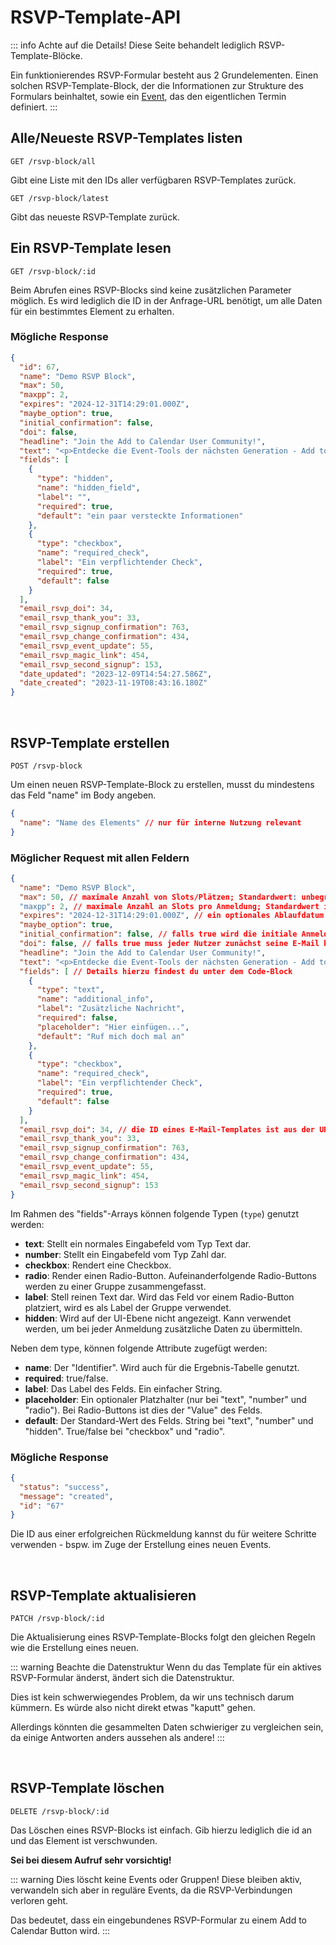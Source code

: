 
# RSVP-Template-API

::: info Achte auf die Details!
Diese Seite behandelt lediglich RSVP-Template-Blöcke.

Ein funktionierendes RSVP-Formular besteht aus 2 Grundelementen. Einen solchen RSVP-Template-Block, der die Informationen zur Strukture des Formulars beinhaltet, sowie ein [Event](/de/api/events.html), das den eigentlichen Termin definiert.
:::

## Alle/Neueste RSVP-Templates listen

```
GET /rsvp-block/all
```

Gibt eine Liste mit den IDs aller verfügbaren RSVP-Templates zurück.

```
GET /rsvp-block/latest
```

Gibt das neueste RSVP-Template zurück.

## Ein RSVP-Template lesen

```
GET /rsvp-block/:id
```

Beim Abrufen eines RSVP-Blocks sind keine zusätzlichen Parameter möglich. Es wird lediglich die ID in der Anfrage-URL benötigt, um alle Daten für ein bestimmtes Element zu erhalten.

### Mögliche Response

```json
{
  "id": 67,
  "name": "Demo RSVP Block",
  "max": 50,
  "maxpp": 2,
  "expires": "2024-12-31T14:29:01.000Z",
  "maybe_option": true,
  "initial_confirmation": false,
  "doi": false,
  "headline": "Join the Add to Calendar User Community!",
  "text": "<p>Entdecke die Event-Tools der nächsten Generation - Add to Calendar Buttons, RSVP und mehr. <strong>Für dich gemacht! </strong>🫵</p>",
  "fields": [
    {
      "type": "hidden",
      "name": "hidden_field",
      "label": "",
      "required": true,
      "default": "ein paar versteckte Informationen"
    },
    {
      "type": "checkbox",
      "name": "required_check",
      "label": "Ein verpflichtender Check",
      "required": true,
      "default": false
    }
  ],
  "email_rsvp_doi": 34,
  "email_rsvp_thank_you": 33,
  "email_rsvp_signup_confirmation": 763,
  "email_rsvp_change_confirmation": 434,
  "email_rsvp_event_update": 55,
  "email_rsvp_magic_link": 454,
  "email_rsvp_second_signup": 153,
  "date_updated": "2023-12-09T14:54:27.586Z",
  "date_created": "2023-11-19T08:43:16.180Z"
}
```

<br />

## RSVP-Template erstellen

```
POST /rsvp-block
```

Um einen neuen RSVP-Template-Block zu erstellen, musst du mindestens das Feld "name" im Body angeben.

```json
{
  "name": "Name des Elements" // nur für interne Nutzung relevant
}
```

### Möglicher Request mit allen Feldern

```json
{
  "name": "Demo RSVP Block",
  "max": 50, // maximale Anzahl von Slots/Plätzen; Standardwert: unbegrenzt
  "maxpp": 2, // maximale Anzahl an Slots pro Anmeldung; Standardwert ist 1
  "expires": "2024-12-31T14:29:01.000Z", // ein optionales Ablaufdatum als ISO 8601 UTC datetime
  "maybe_option": true,
  "initial_confirmation": false, // falls true wird die initiale Anmeldung stets als "confirmed" gewertet
  "doi": false, // falls true muss jeder Nutzer zunächst seine E-Mail bestätigen
  "headline": "Join the Add to Calendar User Community!",
  "text": "<p>Entdecke die Event-Tools der nächsten Generation - Add to Calendar Buttons, RSVP und mehr. <strong>Für dich gemacht! </strong>🫵</p>", // erlaubt <p>, <strong>, <em>, <u>, <h1>, <h2>, <h3>, <h4>, <ul>, <ol>, <li>, <a>
  "fields": [ // Details hierzu findest du unter dem Code-Block
    {
      "type": "text",
      "name": "additional_info",
      "label": "Zusätzliche Nachricht",
      "required": false,
      "placeholder": "Hier einfügen...",
      "default": "Ruf mich doch mal an"
    },
    {
      "type": "checkbox",
      "name": "required_check",
      "label": "Ein verpflichtender Check",
      "required": true,
      "default": false
    }
  ],
  "email_rsvp_doi": 34, // die ID eines E-Mail-Templates ist aus der URL ersichtlich, wenn du das Template in der Web App aufrufst
  "email_rsvp_thank_you": 33,
  "email_rsvp_signup_confirmation": 763,
  "email_rsvp_change_confirmation": 434,
  "email_rsvp_event_update": 55,
  "email_rsvp_magic_link": 454,
  "email_rsvp_second_signup": 153
}
```

Im Rahmen des "fields"-Arrays können folgende Typen (`type`) genutzt werden:
* **text**: Stellt ein normales Eingabefeld vom Typ Text dar.
* **number**: Stellt ein Eingabefeld vom Typ Zahl dar.
* **checkbox**: Rendert eine Checkbox.
* **radio**: Render einen Radio-Button. Aufeinanderfolgende Radio-Buttons werden zu einer Gruppe zusammengefasst.
* **label**: Stell reinen Text dar. Wird das Feld vor einem Radio-Button platziert, wird es als Label der Gruppe verwendet.
* **hidden**: Wird auf der UI-Ebene nicht angezeigt. Kann verwendet werden, um bei jeder Anmeldung zusätzliche Daten zu übermitteln.

Neben dem type, können folgende Attribute zugefügt werden:
* **name**: Der "Identifier". Wird auch für die Ergebnis-Tabelle genutzt.
* **required**: true/false.
* **label**: Das Label des Felds. Ein einfacher String.
* **placeholder**: Ein optionaler Platzhalter (nur bei "text", "number" und "radio"). Bei Radio-Buttons ist dies der "Value" des Felds.
* **default**: Der Standard-Wert des Felds. String bei "text", "number" und "hidden". True/false bei "checkbox" und "radio".

### Mögliche Response

```json
{
  "status": "success",
  "message": "created",
  "id": "67"
}
```

Die ID aus einer erfolgreichen Rückmeldung kannst du für weitere Schritte verwenden - bspw. im Zuge der Erstellung eines neuen Events.

<br />

## RSVP-Template aktualisieren

```
PATCH /rsvp-block/:id
```

Die Aktualisierung eines RSVP-Template-Blocks folgt den gleichen Regeln wie die Erstellung eines neuen.

::: warning Beachte die Datenstruktur
Wenn du das Template für ein aktives RSVP-Formular änderst, ändert sich die Datenstruktur.

Dies ist kein schwerwiegendes Problem, da wir uns technisch darum kümmern. Es würde also nicht direkt etwas "kaputt" gehen.

Allerdings könnten die gesammelten Daten schwieriger zu vergleichen sein, da einige Antworten anders aussehen als andere!
:::

<br />

## RSVP-Template löschen

```
DELETE /rsvp-block/:id
```

Das Löschen eines RSVP-Blocks ist einfach. Gib hierzu lediglich die id an und das Element ist verschwunden.

**Sei bei diesem Aufruf sehr vorsichtig!**

::: warning Dies löscht keine Events oder Gruppen!
Diese bleiben aktiv, verwandeln sich aber in reguläre Events, da die RSVP-Verbindungen verloren geht.

Das bedeutet, dass ein eingebundenes RSVP-Formular zu einem Add to Calendar Button wird.
:::
